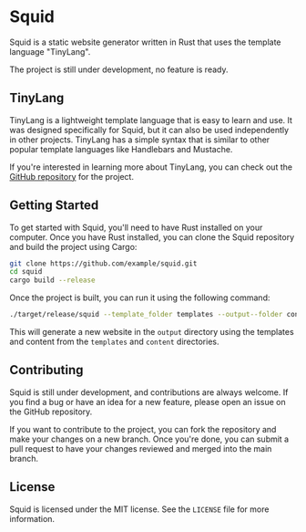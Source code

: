 # Squid

Squid is a static website generator written in Rust that uses the template language "TinyLang".

The project is still under development, no feature is ready.

## TinyLang

TinyLang is a lightweight template language that is easy to learn and use. It was designed specifically for Squid,
 but it can also be used independently in other projects. TinyLang has a simple syntax that is similar to other popular template languages like Handlebars and Mustache.

If you're interested in learning more about TinyLang, you can check out the [GitHub repository](https://github.com/era/tinylang) for the project.

## Getting Started

To get started with Squid, you'll need to have Rust installed on your computer. Once you have Rust installed, you can clone the Squid repository and build the project using Cargo:

```sh
git clone https://github.com/example/squid.git
cd squid
cargo build --release
```

Once the project is built, you can run it using the following command:

```sh
./target/release/squid --template_folder templates --output--folder content
```

This will generate a new website in the `output` directory using the templates and content from the `templates` and `content` directories.

## Contributing

Squid is still under development, and contributions are always welcome. If you find a bug or have an idea for a new feature, please open an issue on the GitHub repository.

If you want to contribute to the project, you can fork the repository and make your changes on a new branch. Once you're done, you can submit a pull request to have your changes reviewed and merged into the main branch.

## License

Squid is licensed under the MIT license. See the `LICENSE` file for more information.
